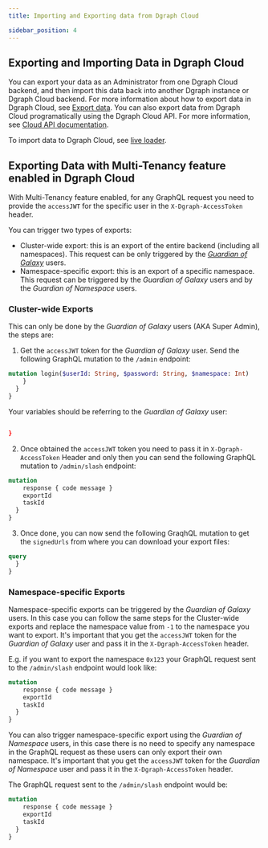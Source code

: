 ```yaml
---
title: Importing and Exporting data from Dgraph Cloud

sidebar_position: 4
---
```


## Exporting and Importing Data in Dgraph Cloud

You can export your data as an Administrator from one Dgraph Cloud backend, and then import this data back into another Dgraph instance or Dgraph Cloud backend. For more information about how to export data in Dgraph Cloud, see [Export data](/docs/howto/exportdata/export-data-cloud). You can also export data from Dgraph Cloud programatically using the Dgraph Cloud API. For more information, see [Cloud API documentation](/docs/cloud/cloud-api/backup).

To import data to Dgraph Cloud, see [live loader](/docs/howto/importdata/live-loader).

## Exporting Data with Multi-Tenancy feature enabled in Dgraph Cloud


With Multi-Tenancy feature enabled, for any GraphQL request you need to provide the `accessJWT` for the specific user in the `X-Dgraph-AccessToken` header.


You can trigger two types of exports:
* Cluster-wide export: this is an export of the entire backend (including all namespaces). This request can be only triggered by the [*Guardian of Galaxy*](https://dgraph.io/docs/enterprise-features/multitenancy/#guardians-of-the-galaxy) users.
* Namespace-specific export: this is an export of a specific namespace. This request can be triggered by the *Guardian of Galaxy* users and by the *Guardian of Namespace* users.

### Cluster-wide Exports

This can only be done by the *Guardian of Galaxy* users (AKA Super Admin), the steps are:

1. Get the `accessJWT` token for the *Guardian of Galaxy* user. Send the following GraphQL mutation to the `/admin` endpoint:
```graphql
mutation login($userId: String, $password: String, $namespace: Int) 
    }
  }
}
```
Your variables should be referring to the *Guardian of Galaxy* user:
```json

}
```
2. Once obtained the `accessJWT` token you need to pass it in `X-Dgraph-AccessToken` Header and only then you can send the following GraphQL mutation to `/admin/slash` endpoint:
```graphql
mutation 
    response { code message }
    exportId
    taskId
  }
}
```
3. Once done, you can now send the following GraqhQL mutation to get the `signedUrls` from where you can download your export files:
```graphql
query 
  }
}
```

### Namespace-specific Exports

Namespace-specific exports can be triggered by the *Guardian of Galaxy* users. In this case you can follow the same steps for the Cluster-wide exports and replace the namespace value from `-1` to the namespace you want to export. It's important that you get the `accessJWT` token for the *Guardian of Galaxy* user and pass it in the `X-Dgraph-AccessToken` header.

E.g. if you want to export the namespace `0x123` your GraphQL request sent to the `/admin/slash` endpoint would look like:
```graphql
mutation 
    response { code message }
    exportId
    taskId
  }
}
```
You can also trigger namespace-specific export using the *Guardian of Namespace* users, in this case there is no need to specify any namespace in the GraphQL request as these users can only export their own namespace. It's important that you get the `accessJWT` token for the *Guardian of Namespace* user and pass it in the `X-Dgraph-AccessToken` header.

The GraphQL request sent to the `/admin/slash` endpoint would be:
```graphql
mutation 
    response { code message }
    exportId
    taskId
  }
}
```

